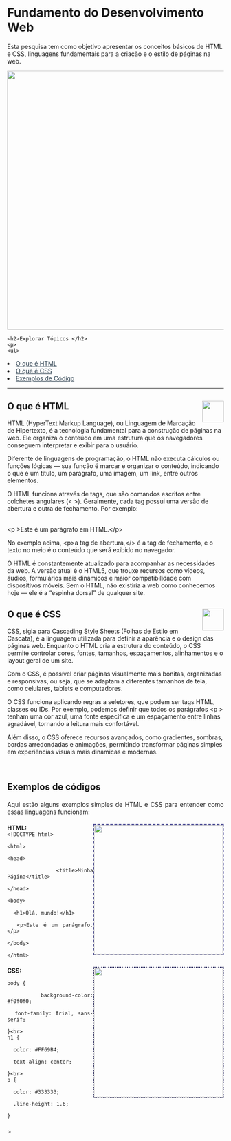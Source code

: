 <!DOCTYPE html>
<html lang="PT-BR">
<head>
    <meta charset="UTF-8">
    <meta name="viewport" content="width=device-width, initial-scale=1.0">
  
</head>
<body>
    <h1>Fundamento do Desenvolvimento Web</h1>
    <p > Esta pesquisa tem como objetivo apresentar os conceitos básicos de HTML e CSS, linguagens fundamentais para a criação e o estilo de páginas na web.</p>
    <img src="https://img.freepik.com/fotos-gratis/colagem-de-fundo-de-programacao_23-2149901782.jpg" style="display: block; margin: 0 auto; width: 600px; height: auto;" >

    <h2>Explorar Tópicos </h2>
    <p>
    <ul>
  <li><a href="#html" style="color:rgb(28, 49, 65);""> O que é HTML</a></li>
  <li><a href="#css" style="color:rgb(28, 49, 65);""> O que é CSS</a></li>
  <li><a href="#exemplos" style="color:rgb(28, 49, 65);"> Exemplos de Código</a></li>
</ul>
</p>
 <hr>
 <h2 id="html"> O que é HTML <img src="https://cdn-icons-png.flaticon.com/512/5968/5968267.png" width="50px;" style="float:right"> </h2>


<p style="margin-top: 5px;">
   HTML (HyperText Markup Language), ou Linguagem de Marcação de Hipertexto, é a tecnologia fundamental para a construção de páginas na web. Ele organiza o conteúdo em uma estrutura que os navegadores conseguem interpretar e exibir para o usuário. </p>
<p style=" margin-top: 5px;">Diferente de linguagens de programação, o HTML não executa cálculos ou funções lógicas — sua função é marcar e organizar o conteúdo, indicando o que é um título, um parágrafo, uma imagem, um link, entre outros elementos. </p>

 <p style="margin-top: 5px 0;">O HTML funciona através de tags, que são comandos escritos entre colchetes angulares (&lt; &gt;). Geralmente, cada tag possui uma versão de abertura e outra de fechamento. Por exemplo: </p>
 <br>
&lt;p &gt;Este é um parágrafo em HTML.&lt;/p&gt;
<br>
<p style="margin-top: 5px 0;"> No exemplo acima, &lt;p&gt;a tag de abertura,&lt;/&gt;  é a tag de fechamento, e o texto no meio é o conteúdo que será exibido no navegador. <br> </p>

O HTML é constantemente atualizado para acompanhar as necessidades da web. A versão atual é o HTML5, que trouxe recursos como vídeos, áudios, formulários mais dinâmicos e maior compatibilidade com dispositivos móveis.
Sem o HTML, não existiria a web como conhecemos hoje — ele é a “espinha dorsal” de qualquer site.
</p>

<h2 id="CSS"> O que é CSS <img src="https://cdn-icons-png.flaticon.com/512/5968/5968242.png"width="50px;" style="float: right;"></h2>
  
<p style="margin-top:5px 0 ;"> 
    CSS, sigla para Cascading Style Sheets (Folhas de Estilo em Cascata), é a linguagem utilizada para definir a aparência e o design das páginas web. Enquanto o HTML cria a estrutura do conteúdo, o CSS permite controlar cores, fontes, tamanhos, espaçamentos, alinhamentos e o layout geral de um site. </p>

Com o CSS, é possível criar páginas visualmente mais bonitas, organizadas e responsivas, ou seja, que se adaptam a diferentes tamanhos de tela, como celulares, tablets e computadores.

<p style="margin-top: 5px 0;">O CSS funciona aplicando regras a seletores, que podem ser tags HTML, classes ou IDs. Por exemplo, podemos definir que todos os parágrafos &lt;p &gt; tenham uma cor azul, uma fonte específica e um espaçamento entre linhas agradável, tornando a leitura mais confortável.</p>

<p style="margin-top: 5px 0;">Além disso, o CSS oferece recursos avançados, como gradientes, sombras, bordas arredondadas e animações, permitindo transformar páginas simples em experiências visuais mais dinâmicas e modernas.
</p>

<br>
<h2 id="#exemplos"> Exemplos de códigos</h2>


<p style="margin: 20px 0; text-align: justify;">
Aqui estão alguns exemplos simples de HTML e CSS para entender como essas linguagens funcionam:
</p>

<!-- Exemplo de HTML -->
<p style="margin: 20px 0; text-align: justify;">
<strong>HTML:</strong> <img src="https://kinsta.com/wp-content/uploads/2021/11/Untitled-54.png" width="300px;" style="float: right;border: 2px dashed rgb(77, 77, 150);">
<code>
&lt;!DOCTYPE html&gt;<br>
&lt;html&gt;<br>
&lt;head&gt;<br>
&nbsp;&nbsp;&lt;title&gt;Minha Página&lt;/title&gt;<br>
&lt;/head&gt;<br>
&lt;body&gt;<br>
&nbsp;&nbsp;&lt;h1&gt;Olá, mundo!&lt;/h1&gt;<br>
&nbsp;&nbsp;&lt;p&gt;Este é um parágrafo.&lt;/p&gt;<br>
&lt;/body&gt;<br>
&lt;/html&gt;
</code>
</p>

<!-- Exemplo de CSS -->
<p style="margin: 20px 0; text-align: justify;">
<strong>CSS: <img src="https://files.tecnoblog.net/wp-content/uploads/2025/07/css-linguagem-2-1060x706.jpg" width="300px;" style="float: right; border: 2px dotted rgb(50, 50, 102);"> </strong>   
<br>
<code>
body {<br> 
&nbsp;&nbsp;background-color: #f0f0f0;<br>
&nbsp;&nbsp;font-family: Arial, sans-serif;<br>
}&lt;br&gt;
h1 {<br>
&nbsp;&nbsp;color: #FF69B4;<br>
&nbsp;&nbsp;text-align: center;<br>
}&lt;br&gt;
p {<br>
&nbsp;&nbsp;color: #333333;<br>
&nbsp;&nbsp.line-height: 1.6;<br>
}
</code>

</p>



</body>
</html>>
